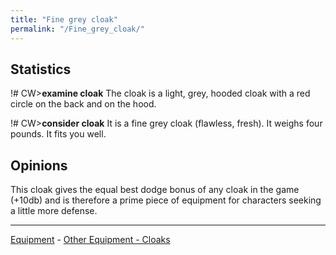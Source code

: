 ```yaml
---
title: "Fine grey cloak"
permalink: "/Fine_grey_cloak/"
---
```


## Statistics

!# CW\>**examine cloak**
The cloak is a light, grey, hooded cloak with a red circle on the back
and on
the hood.

!# CW\>**consider cloak**
It is a fine grey cloak (flawless, fresh).
It weighs four pounds.
It fits you well.

## Opinions

This cloak gives the equal best dodge bonus of any cloak in the game
(+10db) and is therefore a prime piece of equipment for characters
seeking a little more defense.

------------------------------------------------------------------------

[Equipment](Equipment "wikilink") - [Other Equipment -
Cloaks](Cloak "wikilink")